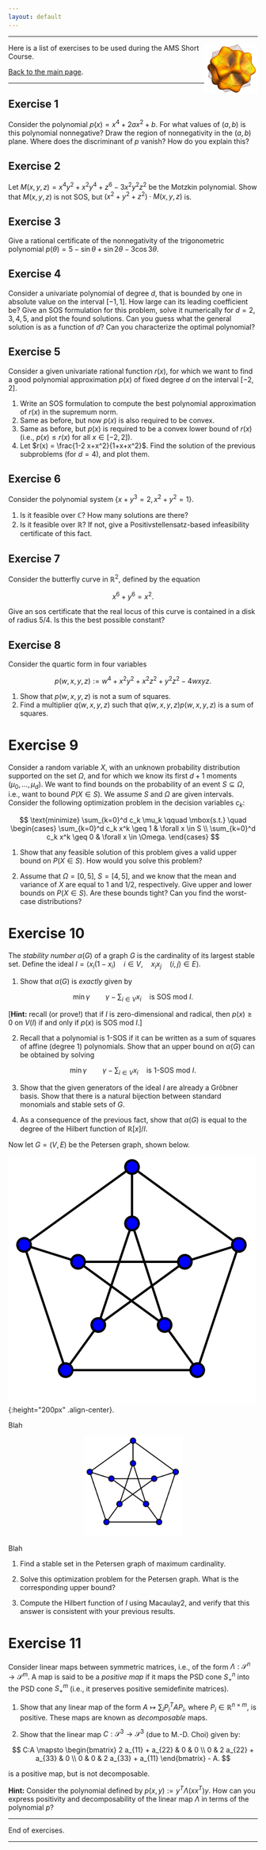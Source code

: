 ```yaml
---
layout: default
---
```


* * *

<img align="right" src="assets/images/SexticFormSmall.jpg" height="100" alt="Sextic Form">

Here is a list of exercises to be used during the AMS Short Course.

[Back to the main page](./index.html).

* * *

## Exercise 1

Consider the polynomial $p(x) = x^4 + 2 a x^2 + b$. For what
values of $(a,b)$ is this polynomial nonnegative? Draw the region of
nonnegativity in the $(a,b)$ plane. Where does the discriminant of $p$
vanish? How do you explain this?


## Exercise 2


Let $M(x,y,z) = x^4 y^ 2+ x^2 y^4 + z^6 - 3 x^2 y^2 z^2$ be the
  Motzkin polynomial. Show that $M(x,y,z)$ is not SOS, but
  $(x^2+y^2+z^2) \cdot M(x,y,z)$ is.


## Exercise 3

Give a rational certificate of the nonnegativity of the
trigonometric polynomial $p(\theta) = 5 - \sin \theta + \sin 2\theta - 3 \cos 3\theta$.


## Exercise 4

Consider a univariate polynomial of degree $d$, that is bounded by one
in absolute value on the interval $[-1,1]$. How large can its leading
coefficient be? Give an SOS formulation for this problem, solve it
numerically for $d=2,3,4,5$, and plot the found solutions. Can you
guess what the general solution is as a function of $d$? Can you
characterize the optimal polynomial?


## Exercise 5

Consider a given univariate rational function $r(x)$,
for which we want to find a good polynomial approximation $p(x)$ of
fixed degree $d$ on the interval $[-2,2]$.

1. Write an SOS formulation to compute the best polynomial approximation of $r(x)$ in the supremum norm.
2. Same as before, but now $p(x)$ is also required to be convex.
3. Same as before, but $p(x)$ is required to be a convex lower bound of $r(x)$ (i.e., $p(x) \leq r(x)$ for all $x \in [-2,2]$).
4. Let $r(x) = \frac{1-2 x+x^2}{1+x+x^2}$. Find the solution of the previous subproblems (for $d=4$), and plot them.

## Exercise 6

Consider the polynomial system $\{ x+y^3 =2, x^2+y^2=1\}$. 

1. Is it feasible over $\mathbb{C}$? How many solutions are there?
2. Is it feasible over $\mathbb{R}$? If not, give a Positivstellensatz-based infeasibility certificate of this fact.



## Exercise 7

Consider the butterfly curve in $\mathbb{R}^2$, defined by the equation

$$
x^6 + y^6 = x^2.
$$

Give an sos certificate that the real locus of this curve is contained
in a disk of radius $5/4$. Is this the best possible constant?


## Exercise 8

Consider the quartic form in four variables 

$$
p(w,x,y,z) := w^4 + x^2y^2 + x^2z^2 + y^2z^2 - 4wxyz.
$$

1. Show that $p(w, x, y, z)$ is not a sum of squares.
2. Find a multiplier $q(w,x,y,z)$ such that $q(w,x,y,z) p(w,x,y,z)$ is a sum of squares.

# Exercise 9

Consider a random variable $X$, with an unknown probability
distribution supported on the set $\Omega$, and for which we know its
first $d+1$ moments $(\mu_0,\ldots,\mu_d)$. We want to find bounds on
the probability of an event $S \subseteq \Omega$, i.e., want to bound
$P(X \in S)$. We assume $S$ and $\Omega$ are given intervals.
Consider the following optimization problem in the decision variables
$c_k$:

$$
\text{minimize} \sum_{k=0}^d c_k \mu_k \qquad
\mbox{s.t.} \quad 
\begin{cases}
\sum_{k=0}^d c_k x^k \geq 1 & \forall x \in S \\
\sum_{k=0}^d c_k x^k \geq 0 & \forall x \in \Omega.
\end{cases}
$$

1. Show that any feasible solution of this problem gives a valid upper
bound on $P(X \in S)$. How would you solve this problem?

2. Assume that $\Omega = [0,5]$, $S = [4,5]$, and we know that the
mean and variance of $X$ are equal to $1$ and $1/2$,
respectively. Give upper and lower bounds on $P(X \in S)$. Are these
bounds tight? Can you find the worst-case distributions?




# Exercise 10

The _stability number_ $\alpha(G)$ of a graph $G$ is the
  cardinality of its largest stable set.  Define the ideal $I =
  \langle x_i (1-x_i) \quad i \in V, \quad x_i x_j \quad (i,j) \in E
  \rangle$.


1. Show that $\alpha(G)$ is _exactly_ given by 

$$
\min \gamma \qquad  \gamma - \sum_{i \in V} x_i  \quad \text{is SOS mod $I$}. 
$$

[**Hint:** recall (or prove!) that if $I$ is
  zero-dimensional and radical, then $p(x) \geq 0$ on $V(I)$ if and
  only if $p(x)$ is SOS mod $I$.]

2. Recall that a polynomial is 1-SOS if it can be written as a sum
  of squares of affine (degree 1) polynomials. Show that an upper
  bound on $\alpha(G)$ can be obtained by solving

$$
\min \gamma \qquad  \gamma - \sum_{i \in V} x_i  \quad \text{is 1-SOS mod $I$}. 
$$

3. Show that the given generators of the ideal $I$ are already a
  Gröbner basis. Show that there is a natural bijection between
  standard monomials and stable sets of $G$.

4. As a consequence of the previous fact, show that $\alpha(G)$ is
  equal to the degree of the Hilbert function of $\mathbb{R}[x]/I$. 


Now let $G =(V,E)$ be the Petersen graph, shown below.

![Petersen](assets/images/Petersen.png){:height="200px" .align-center}.

Blah

<p align="center">
  <img height="200" src="assets/images/Petersen.png">
</p>

Blah


1. Find a stable set in the Petersen graph of maximum cardinality.

2. Solve this optimization problem for the Petersen graph. What is the
  corresponding upper bound?

3. Compute the Hilbert function of $I$ using Macaulay2, and verify
  that this answer is consistent with your previous results.





# Exercise 11

Consider linear maps between symmetric matrices, i.e., of the
form $\Lambda:\mathcal{S}^n \rightarrow \mathcal{S}^m$. A map is said
to be a _positive map_ if it maps the PSD cone $S^n_+$ into the
PSD cone $S^m_+$ (i.e., it preserves positive semidefinite matrices).


1. Show that any linear map of the form $A \mapsto \sum_i
P_i^T A P_i$, where $P_i \in \mathbb{R}^{n \times m}$, is positive. These maps
are known as _decomposable_ maps.

2. Show that the linear map $C:\mathcal{S}^3 \rightarrow
\mathcal{S}^3$ (due to M.-D. Choi) given by:

$$
C:A \mapsto 
\begin{bmatrix}
2 a_{11} + a_{22} &          0       &     0       \\
         0       & 2 a_{22} + a_{33} &    0  \\
        0        &           0      & 2 a_{33} + a_{11} 
\end{bmatrix} - A.
$$

is a positive map, but is not decomposable.




**Hint:** Consider the polynomial defined by $p(x,y) := y^T
\Lambda(x x^T) y$. How can you express positivity and decomposability
of the linear map $\Lambda$ in terms of the polynomial $p$?




* * *

End of exercises.

* * *

